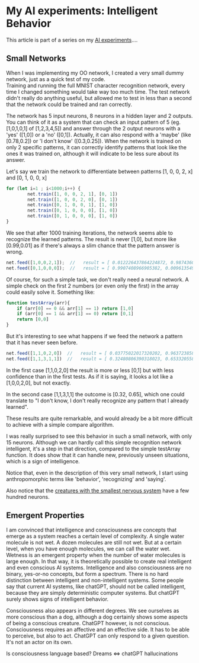 # My AI experiments: Intelligent Behavior

This article is part of a series on my [AI experiments](https://medium.com/@geertvandamme/61757b11c902)....

## Small Networks

When I was implementing my OO network, I created a very small dummy network, just as a quick test of my code.  
Training and running the full MNIST character recognition network, every time I changed something would take way too much time.
The test network didn't really do anything useful, but allowed me to test in less than a second that the network could be trained and ran correctly.

The network has 5 input neurons, 8 neurons in a hidden layer and 2 outputs.
You can think of it as a system that can check an input pattern of 5 (eg. [1,0,1,0,1] of [1,2,3,4,5]) and answer through the 2 output neurons with a 'yes' ([1,0]) or a 'no' ([0,1]).
Actually, it can also respond with a 'maybe' (like [0.78,0.2]) or 'I don't know' ([0.3,0.25]).
When the network is trained on only 2 specific patterns, it can correctly identify patterns that look like the ones it was trained on, although it will indicate to be less sure about its answer.

Let's say we train the network to differentiate between patterns [1, 0, 0, 2, x] and [0, 1, 0, 0, x]

```javascript
for (let i=1 ; i<1000;i++) {
        net.train([1, 0, 0, 2, 1], [0, 1])
        net.train([1, 0, 0, 2, 0], [0, 1])
        net.train([0, 1, 0, 0, 1], [1, 0])
        net.train([0, 1, 0, 0, 0], [1, 0])
        net.train([0, 1, 0, 0, 0], [1, 0])
}
```

We see that after 1000 training iterations, the network seems able to recognize the learned patterns.
The result is never [1,0], but more like [0.99,0.01] as if there's always a slim chance that the pattern answer is wrong.

```javascript
net.feed([1,0,0,2,1]);  //   result = [ 0.012226437864224872, 0.9874360979774687 ]
net.feed([0,1,0,0,0]);  //   result = [ 0.9907408966905382, 0.009613549027103936 ]
```

Of course, for such a simple task, we don't really need a neural network.
A simple check on the first 2 numbers (or even only the first) in the array could easily solve it. Something like:

```javascript
function testArray(arr){
    if (arr[0] == 0 && arr[1] == 1) return [1,0]
    if (arr[0] == 1 && arr[1] == 0) return [0,1]
    return [0,0]
}
```

But it's interesting to see what happens if we feed the network a pattern that it has never seen before.

```javascript
net.feed([1,1,0,2,0])  //   result = [ 0.03775022017320202, 0.9637238580292489 ]
net.feed([1,1,3,1,1])  //   result = [ 0.32480806390318023, 0.6533205585758098 ]
```

In the first case [1,1,0,2,0] the result is more or less [0,1] but with less confidence than in the first tests. As if it is saying, it looks a lot like a [1,0,0,2,0], but not exactly.

In the second case [1,1,3,1,1] the outcome is [0.32, 0.65], which one could translate to "I don't know, I don't really recognize any pattern that I already learned".

These results are quite remarkable, and would already be a bit more difficult to achieve with a simple compare algorithm.

I was really surprised to see this behavior in such a small network, with only 15 neurons.
Although we can hardly call this simple recognition network intelligent, it's a step in that direction, compared to the simple testArray function.
It does show that it can handle new, previously unseen situations, which is a sign of intelligence.

Notice that, even in the description of this very small network, I start using anthropomorphic terms like 'behavior', 'recognizing' and 'saying'.

Also notice that the [creatures with the smallest nervous system](https://en.wikipedia.org/wiki/List_of_animals_by_number_of_neurons) have a few hundred neurons.

## Emergent Properties

I am convinced that intelligence and consciousness are concepts that emerge as a system reaches a certain level of complexity.
A single water molecule is not wet. A dozen molecules are still not wet. But at a certain level, when you have enough molecules, we can call the water wet. Wetness is an emergent property when the number of water molecules is large enough.
In that way, it is theoretically possible to create real intelligent and even conscious AI systems.
Intelligence and also consciousness are no binary, yes-or-no concepts, but form a spectrum. There is no hard distinction between intelligent and non-intelligent systems.
Some people say that current AI systems, like chatGPT, should not be called intelligent, because they are simply deterministic computer systems. But chatGPT surely shows signs of intelligent behavior.

Consciousness also appears in different degrees. We see ourselves as more conscious than a dog, although a dog certainly shows some aspects of being a conscious creature.
ChatGPT however, is not conscious.
Consciousness requires an affective and an effective side. It has to be able to perceive, but also to act. ChatGPT can only respond to a given question. It's not an actor on its own.

Is consciousness language based?
Dreams <=> chatGPT hallucinations

